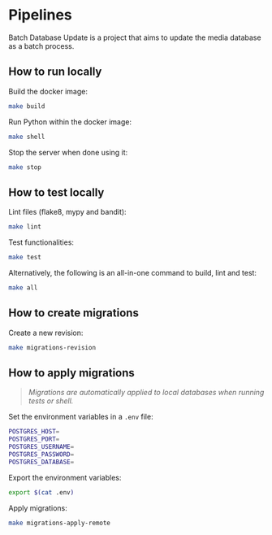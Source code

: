 # Pipelines

Batch Database Update is a project that aims to update the media database as a batch process.

## How to run locally

Build the docker image:

```sh
make build
```

Run Python within the docker image:

```sh
make shell
```

Stop the server when done using it:

```sh
make stop
```

## How to test locally

Lint files (flake8, mypy and bandit):

```sh
make lint
```

Test functionalities:

```sh
make test
```

Alternatively, the following is an all-in-one command to build, lint and test:

```sh
make all
```

## How to create migrations

Create a new revision:

```sh
make migrations-revision
```

## How to apply migrations

> *Migrations are automatically applied to local databases when running tests or shell.*

Set the environment variables in a `.env` file:

```sh
POSTGRES_HOST=
POSTGRES_PORT=
POSTGRES_USERNAME=
POSTGRES_PASSWORD=
POSTGRES_DATABASE=
```

Export the environment variables:

```sh
export $(cat .env)
```

Apply migrations:

```sh
make migrations-apply-remote
```
